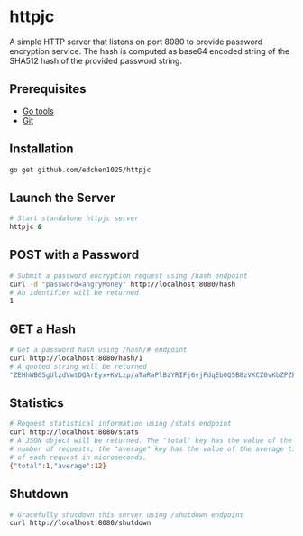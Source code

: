 httpjc
========

A simple HTTP server that listens on port 8080 to provide password encryption
service. The hash is computed as base64 encoded string of the SHA512 hash
of the provided password string.

## Prerequisites
* [Go tools](https://golang.org/doc/install)
* [Git](https://git-scm.com/book/en/v2/Getting-Started-Installing-Git)

## Installation
```bash
go get github.com/edchen1025/httpjc
```

## Launch the Server
```bash
# Start standalone httpjc server
httpjc &
```

## POST with a Password
```bash
# Submit a password encryption request using /hash endpoint
curl -d "password=angryMoney" http://localhost:8080/hash
# An identifier will be returned
1
```

## GET a Hash
```bash
# Get a password hash using /hash/# endpoint
curl http://localhost:8080/hash/1
# A quoted string will be returned
"ZEHhWB65gUlzdVwtDQArEyx+KVLzp/aTaRaPlBzYRIFj6vjFdqEb0Q5B8zVKCZ0vKbZPZklJz0Fd7su2A+gf7Q=="
```

## Statistics
```bash
# Request statistical information using /stats endpoint
curl http://localhost:8080/stats
# A JSON object will be returned. The "total" key has the value of the total
# number of requests; the "average" key has the value of the average time taken
# of each request in microseconds.
{"total":1,"average":12}
```

## Shutdown
```bash
# Gracefully shutdown this server using /shutdown endpoint
curl http://localhost:8080/shutdown
```
